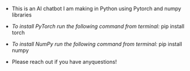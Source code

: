- This is an AI chatbot I am making in Python using Pytorch and numpy libraries

- *To install PyTorch run the following command from terminal:*
        pip install torch

- *To install NumPy run the following command from terminal:*
        pip install numpy

- Please reach out if you have anyquestions!
